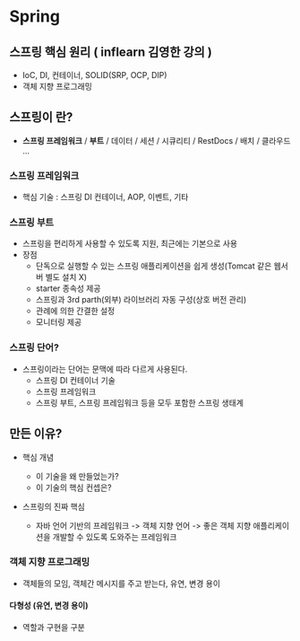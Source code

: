# Spring

## 스프링 핵심 원리 ( inflearn 김영한 강의 )

- IoC, DI, 컨테이너, SOLID(SRP, OCP, DIP)
- 객체 지향 프로그래밍


## 스프링이 란?

- **스프링 프레임워크** / **부트** / 데이터 / 세션 / 시큐리티 / RestDocs / 배치 / 클라우드 ...

### 스프링 프레임워크
- 핵심 기술 : 스프링 DI 컨테이너, AOP, 이벤트, 기타

### 스프링 부트
- 스프링을 편리하게 사용할 수 있도록 지원, 최근에는 기본으로 사용
- 장점 
    - 단독으로 실행할 수 있는 스프링 애플리케이션을 쉽게 생성(Tomcat 같은 웹서버 별도 설치 X)
    - starter 종속성 제공
    - 스프링과 3rd parth(외부) 라이브러리 자동 구성(상호 버전 관리)
    - 관례에 의한 간결한 설정
    - 모니터링 제공

### 스프링 단어?
- 스프링이라는 단어는 문맥에 따라 다르게 사용된다.
    - 스프링 DI 컨테이너 기술
    - 스프링 프레임워크
    - 스프링 부트, 스프링 프레임워크 등을 모두 포함한 스프링 생태계
    
## 만든 이유?
- 핵심 개념
    - 이 기술을 왜 만들었는가?
    - 이 기술의 핵심 컨셉은?

- 스프링의 진짜 핵심
    - 자바 언어 기반의 프레임워크 -> 객체 지향 언어 -> 좋은 객체 지향 애플리케이션을 개발할 수 있도록 도와주는 프레임워크
    
### 객체 지향 프로그래밍
- 객체들의 모임, 객체간 메시지를 주고 받는다, 유연, 변경 용이

#### 다형성 (유연, 변경 용이)
- 역할과 구현을 구분
